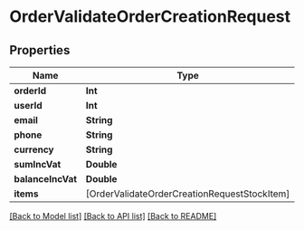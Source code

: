# OrderValidateOrderCreationRequest

## Properties
Name | Type | Description | Notes
------------ | ------------- | ------------- | -------------
**orderId** | **Int** |  | [optional] 
**userId** | **Int** |  | [optional] 
**email** | **String** |  | [optional] 
**phone** | **String** |  | [optional] 
**currency** | **String** |  | [optional] 
**sumIncVat** | **Double** |  | [optional] 
**balanceIncVat** | **Double** |  | [optional] 
**items** | [OrderValidateOrderCreationRequestStockItem] |  | [optional] 

[[Back to Model list]](../README.md#documentation-for-models) [[Back to API list]](../README.md#documentation-for-api-endpoints) [[Back to README]](../README.md)


